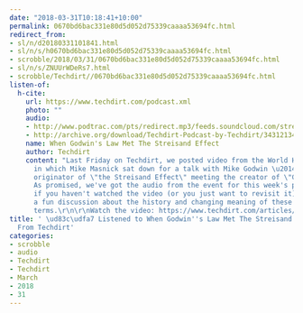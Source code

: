 ```yaml
---
date: "2018-03-31T10:18:41+10:00"
permalink: 0670bd6bac331e80d5d052d75339caaaa53694fc.html
redirect_from:
- sl/n/d20180331101841.html
- sl/n/s/h0670bd6bac331e80d5d052d75339caaaa53694fc.html
- scrobble/2018/03/31/0670bd6bac331e80d5d052d75339caaaa53694fc.html
- sl/n/s/ZNUUrWDeRs7.html
- scrobble/Techdirt//0670bd6bac331e80d5d052d75339caaaa53694fc.html
listen-of:
  h-cite:
    url: https://www.techdirt.com/podcast.xml
    photo: ""
    audio:
    - http://www.podtrac.com/pts/redirect.mp3/feeds.soundcloud.com/stream/343121347-techdirt-when-godwins-law-met-the-streisand-effect.mp3
    - http://archive.org/download/Techdirt-Podcast-by-Techdirt/343121347-techdirt-when-godwins-law-met-the-streisand-effect.mp3
    name: When Godwin's Law Met The Streisand Effect
    author: Techdirt
    content: "Last Friday on Techdirt, we posted video from the World Hosting Days,
      in which Mike Masnick sat down for a talk with Mike Godwin \u2014 a.k.a. the
      originator of \"the Streisand Effect\" meeting the creator of \"Godwin's Law\".
      As promised, we've got the audio from the event for this week's podcast, so
      if you haven't watched the video (or you just want to revisit it) tune in for
      a fun discussion about the history and changing meaning of these now-famous
      terms.\r\n\r\nWatch the video: https://www.techdirt.com/articles/20170915/16541938217/when-godwins-law-met-streisand-effect.shtml"
title: ' \ud83c\udfa7 Listened to When Godwin''s Law Met The Streisand Effect by Techdirt
  From Techdirt'
categories:
- scrobble
- audio
- Techdirt
- Techdirt
- March
- 2018
- 31
---
```

